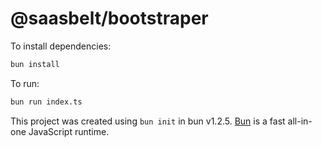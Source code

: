 # @saasbelt/bootstraper

To install dependencies:

```bash
bun install
```

To run:

```bash
bun run index.ts
```

This project was created using `bun init` in bun v1.2.5. [Bun](https://bun.sh) is a fast all-in-one JavaScript runtime.
